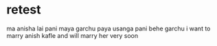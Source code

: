 # retest
ma anisha lai pani maya garchu paya usanga pani behe garchu
i want to marry anish kafle and will marry her very soon 

